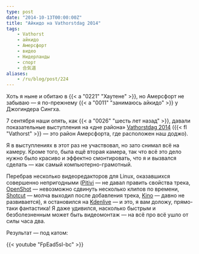 ```yaml
---
type: post
date: "2014-10-13T00:00:00Z"
title: "Айкидо на Vathorstdag 2014"
tags:
    - Vathorst
    - айкидо
    - Амерсфорт
    - видео
    - Нидерланды
    - спорт
    - 合気道
aliases:
    - /ru/blog/post/224
---
```


Хоть я ныне и обитаю в {{< a "0221" "Хаутене" >}}, но Амерсфорт не забываю — я по-прежнему {{< a "0011" "занимаюсь айкидо" >}} у Джогиндера Сингха.

7 сентября наши опять, как {{< a "0026" "шесть лет назад" >}}, давали показательные выступления на «дне района» [Vathorstdag 2014](http://www.vathorstdag.nl/) ({{< fl "Vathorst" >}} — это район Амерсфорта, где расположен наш доджо).

Я в выступлениях в этот раз не участвовал, но зато снимал всё на камеру. Кроме того, была ещё вторая камера, так что всё это дело нужно было красиво и эффектно смонтировать, что я и вызвался сделать — как самый компьютерно-грамотный.

Перебрав несколько видеоредакторов для Linux, оказавшихся совершенно непригодными ([Pitivi](http://www.pitivi.org/) — не давал править свойства трека, [OpenShot](http://www.openshot.org/) — невозможно сдвинуть несколько клипов по времени, [Shotcut](http://www.shotcut.org/) — молча выходил после добавления трека, [Kino](http://www.kinodv.org/) — давно не развивается), я остановился на [Kdenlive](http://www.kdenlive.org/) — и это, я вам доложу, прямо-таки фантастика! Я даже удивился, насколько быстрым и безболезненным может быть видеомонтаж — на всё про всё ушло от силы часа два.

Результат — под катом:

<!--more-->

{{< youtube "FpEad5sI-bc" >}}
